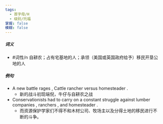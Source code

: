 ```yaml
---
tags:
  - 首字母/H
  - 级别/托福
掌握: false
模糊: false
---
```

##### 词义
- #词性/n  自耕农；占有宅基地的人；承领（美国或英国政府给予）移民开垦公地的人
##### 例句
- A new battle rages , Cattle rancher versus homesteader .
	- 新的战斗初现端倪，牛仔与自耕农之战
- Conservationists had to carry on a constant struggle against lumber companies , ranchers , and homesteader .
	- 而资源保护学家们不得不和木材公司、牧场主以及分得土地的移民进行不断的斗争。
